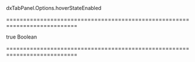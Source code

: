 <!--id-->dxTabPanel.Options.hoverStateEnabled<!--/id-->
===========================================================================
<!--default-->true<!--/default-->
<!--type-->Boolean<!--/type-->
===========================================================================

